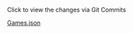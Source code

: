 Click to view the changes via Git Commits

[Games.json](https://github.com/RogueMew/VALORANT-Datamining/commits/setup/Data/Game.json)
